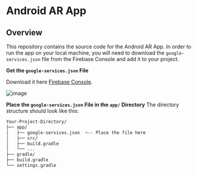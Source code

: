 # Android AR App

## Overview

This repository contains the source code for the Android AR App. In order to run the app on your local machine, you will need to download the `google-services.json` file from the Firebase Console and add it to your project.


 **Get the `google-services.json` File**

Download it here [Firebase Console](https://console.firebase.google.com/u/0/project/noted-abfmsthci/settings/general/android:com.angelo_bageo_ferrer_matulay_sambot_tinggaan.noted).



![image](https://github.com/user-attachments/assets/ee33bb67-9df6-48dd-bca6-2b00ff70cbf0)


**Place the `google-services.json` File in the `app/` Directory**
 The directory structure should look like this:

```bash
Your-Project-Directory/
├── app/
│   ├── google-services.json  <-- Place the file here
│   ├── src/
│   ├── build.gradle
│   └── ...
├── gradle/
├── build.gradle
└── settings.gradle
